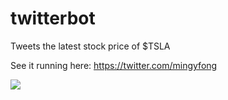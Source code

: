 # twitterbot
Tweets the latest stock price of $TSLA

See it running here: https://twitter.com/mingyfong

![](https://https://github.com/evilpegasus/twitterbot/workflows/workflow/badge.svg)
